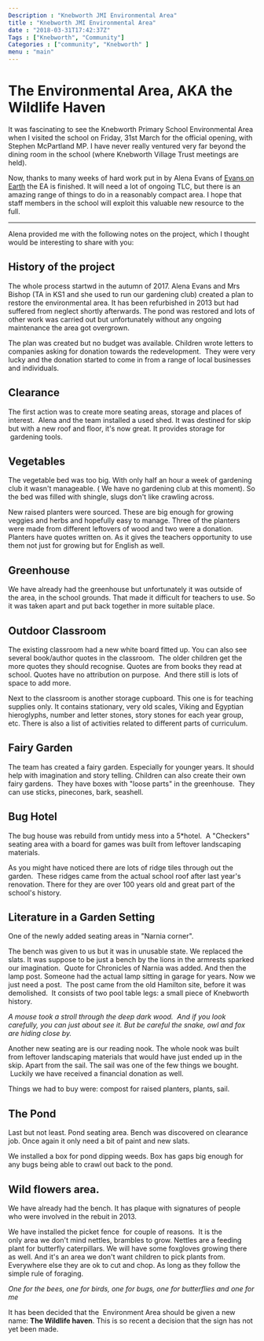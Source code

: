 ```yaml
---
Description : "Knebworth JMI Environmental Area"
title : "Knebworth JMI Environmental Area"
date : "2018-03-31T17:42:37Z"
Tags : ["Knebworth", "Community"]
Categories : ["community", "Knebworth" ]
menu : "main"
---
```


# The Environmental Area, AKA the Wildlife Haven

It was fascinating to see the Knebworth Primary School Environmental Area when I visited the school on Friday, 31st March for the official opening, with Stephen McPartland MP. I have never really ventured very far beyond the dining room in the school (where Knebworth Village Trust meetings are held).


Now, thanks to many weeks of hard work put in by Alena Evans of [Evans on Earth](https://www.facebook.com/EvansonEarthgardens/) the EA is finished. It will need a lot of ongoing TLC, but there is an amazing range of things to do in a reasonably compact area. I hope that staff members in the school will exploit this valuable new resource to the full.

---

Alena provided me with the following notes on the project, which I thought would be interesting to share with you:

## History of the project

The whole process startwd in the autumn of 2017. Alena Evans and Mrs Bishop (TA in KS1 and she used to run our gardening club) created a plan  to restore the environmental area. It has been refurbished in 2013 but had suffered from neglect shortly afterwards. The pond was restored and lots of other work was carried out but unfortunately without any ongoing maintenance the area got overgrown.   

The plan was created but no budget was available. Children wrote letters to companies asking for donation towards the redevelopment.  They were very lucky and the donation started to come in from a range of local businesses and individuals.  

## Clearance

The first action was to create more seating areas, storage and places of interest.   Alena and the team installed a used shed. It was destined for skip but with a new roof and floor, it's now great. It provides storage for  gardening tools.   


## Vegetables

The vegetable bed was too big. With only half an hour a week of gardening club it wasn't manageable. ( We have no gardening club at this moment). So the bed was filled with shingle, slugs don't like crawling across.  

New raised planters were sourced. These are big enough for growing veggies and herbs and hopefully easy to manage. Three of the planters were made from different leftovers of wood and two were a donation. Planters have quotes written on. As it gives the teachers opportunity to use them not just for growing but for English as well.   

## Greenhouse

We have already had the greenhouse but unfortunately it was outside of the area, in the school grounds. That made it difficult for teachers to use. So it was taken apart and put back together in more suitable place.   

## Outdoor Classroom

The existing classroom had a new white board fitted up. You can also see several book/author quotes in the classroom.  The older children get the more quotes they should recognise. Quotes are from books they read at school. Quotes have no attribution on purpose.  And there still is lots of space to add more.   

Next to the classroom is another storage cupboard. This one is for teaching supplies only. It contains stationary, very old scales, Viking and Egyptian hieroglyphs, number and letter stones, story stones for each year group, etc. There is also a list of activities related to different parts of curriculum.    

## Fairy Garden

The team has created a fairy garden. Especially for younger years. It should help with imagination and story telling. Children can also create their own fairy gardens.  They have boxes with "loose parts" in the greenhouse.  They can use sticks, pinecones, bark, seashell.   

## Bug Hotel

The bug house was rebuild from untidy mess into a 5*hotel.  A "Checkers" seating area with a board for games was built from leftover landscaping materials. 

As you might have noticed there are lots of  ridge tiles through out the garden.  These ridges came from the actual school roof after last year's renovation. There for they are over 100 years old and great part of the school's history.  

## Literature in a Garden Setting

One of the newly added seating areas in "Narnia corner".

The bench was given to us but it was in unusable state. We replaced the slats. It was suppose to be just a bench by the lions in the armrests sparked our imagination.  Quote for Chronicles of Narnia was added. And then the lamp post. Someone had the actual lamp sitting in garage for years. Now we just need a post.  The post came from the old Hamilton site, before it was demolished.  It consists of two pool table legs: a small piece of Knebworth history.  

*A mouse took a stroll through the deep dark wood.  And if you look carefully, you can just about see it. But be careful the snake, owl and fox are hiding close by.*

Another new seating are is our reading nook. The whole nook was built from leftover landscaping materials that would have just ended up in the skip. Apart from the sail. The sail was one of the few things we bought.  Luckily we have received a financial donation as well.   

Things we had to buy were: compost for raised planters, plants, sail.  

## The Pond

Last but not least. Pond seating area. Bench was discovered on clearance job. Once again it only need a bit of paint and new slats.  

We installed a box for pond dipping weeds. Box has gaps big enough for any bugs being able to crawl out back to the pond.   

## Wild flowers area.

We have already had the bench. It has plaque with signatures of people who were involved in the rebuit in 2013.  

We have installed the picket fence  for couple of reasons.  It is the only area we don't mind nettles, brambles to grow. Nettles are a feeding plant for butterfly caterpillars. We will have some foxgloves growing there as well. And it's an area we don't want children to pick plants from. Everywhere else they are ok to cut and chop. As long as they follow the simple rule of foraging.  

*One for the bees, one for birds, one for bugs, one for butterflies and one for me*   

It has been decided that the  Environment Area should be given a new name: **The Wildlife haven**. This is so recent a decision that the sign has not yet been made.
